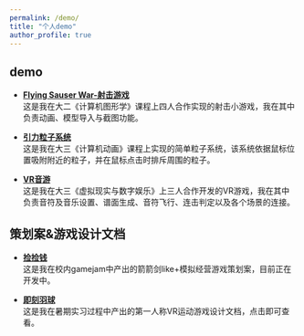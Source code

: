 ```yaml
---
permalink: /demo/
title: "个人demo"
author_profile: true
---
```


## demo

- **[Flying Sauser War-射击游戏](./CGgame.md)**  
  这是我在大二《计算机图形学》课程上四人合作实现的射击小游戏，我在其中负责动画、模型导入与截图功能。

- **[引力粒子系统](./CGsys.md)**  
  这是我在大三《计算机动画》课程上实现的简单粒子系统，该系统依据鼠标位置吸附附近的粒子，并在鼠标点击时排斥周围的粒子。

- **[VR音游](./VR_Rhythm.md)**  
  这是我在大三《虚拟现实与数字娱乐》上三人合作开发的VR游戏，我在其中负责音符及音乐设置、谱面生成、音符飞行、连击判定以及各个场景的连接。

## 策划案&游戏设计文档

- **[捡捡钱](./money.md)**  
  这是我在校内gamejam中产出的箭箭剑like+模拟经营游戏策划案，目前正在开发中。

- **[即刻羽球](./VRbadminton.pdf)**  
  这是我在暑期实习过程中产出的第一人称VR运动游戏设计文档，点击即可查看。

